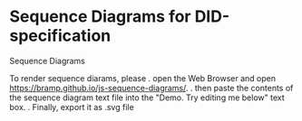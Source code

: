 # Sequence Diagrams for DID-specification
Sequence Diagrams

To render sequence diarams, please
. open the Web Browser and open https://bramp.github.io/js-sequence-diagrams/.
. then paste the contents of the sequence diagram text file into the "Demo. Try editing me below" text box.
. Finally, export it as .svg file